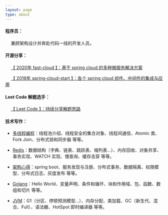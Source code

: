 ```yaml
---
layout: page
type: about
---
```


#### 程序员：

&emsp; 兼顾架构设计并奔赴代码一线的开发人员。

#### 开源分享：

&emsp; [【 2020年 fast-cloud 】：基于 spring cloud 的多种微服务解决方案](https://github.com/huaPeiLiang/fast-cloud)

&emsp; [【 2018年 spring-cloud-start 】：各个 spring cloud 组件、中间件的集成与应用](https://github.com/huaPeiLiang/spring-cloud-start)

#### Leet Code 解题选手：

&emsp; [【 Leet Code 】：持续分享解题思路](https://leetcode-cn.com/u/martin-hua/)

#### 技术写作：

- [多线程编程](https://huapeiliang.github.io/category/#/%E5%A4%9A%E7%BA%BF%E7%A8%8B%E7%BC%96%E7%A8%8B)：线程池介绍、线程安全的集合对象、线程间通信、Atomic 类、Fork Join、分布式锁和同步器 等等。

- [Redis](https://huapeiliang.github.io/category/#/Redis)：数据结构（字典、链表、跳跃表、缩列表...）、内存回收、对象共享、事务实现、WATCH 实现、慢查询、缓存击穿 等等。

- [架构心得](https://huapeiliang.github.io/category/#/%E6%9E%B6%E6%9E%84%E4%B9%8B%E8%B7%AF)：spring boot、服务发现与注册、分布式事务、数据隔离、权限模型、分布式日志、灰度发布 等等。

- [Golang](https://huapeiliang.github.io/category/#/Golang)：Hello World、变量声明、条件和循环、块和作用域、包、函数、数组和切片 等等。

- [JVM](https://huapeiliang.github.io/category/#/JVM)：G1（分区、停顿预测模型...）、内存分配、类加载、GC（新生代、混合、Full）、语法糖、HotSpot 即时编译器 等等。

